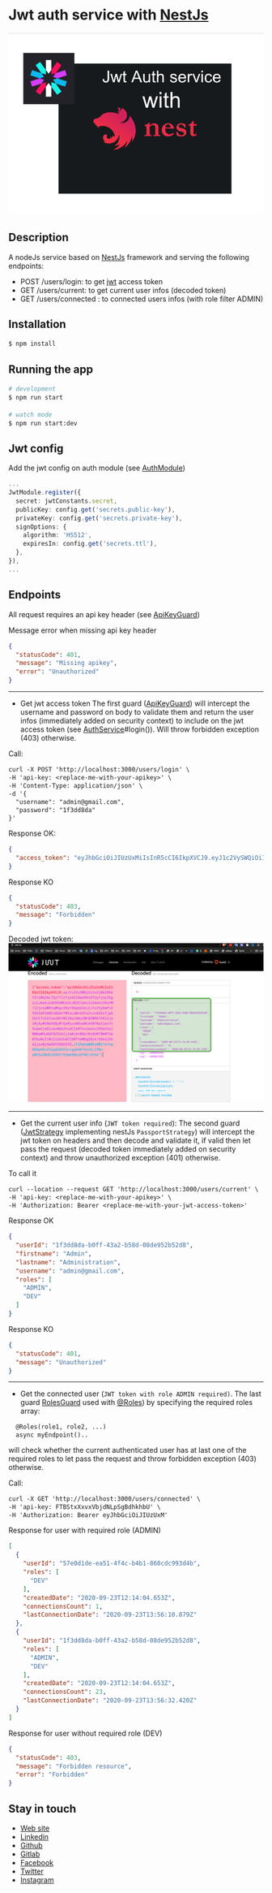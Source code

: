 # Jwt auth service with [NestJs](https://github.com/nestjs/nest)

![Alt text](img/pres.png)

## Description

A nodeJs service based on [NestJs](https://github.com/nestjs/nest) framework and serving the following endpoints:

- POST /users/login: to get [jwt](https://jwt.io/) access token
- GET /users/current: to get current user infos (decoded token)
- GET /users/connected : to connected users infos (with role filter ADMIN)

## Installation

```bash
$ npm install
```

## Running the app

```bash
# development
$ npm run start

# watch mode
$ npm run start:dev
```

## Jwt config

Add the jwt config on auth module (see [AuthModule](/src/auth/auth.module.ts))

```typescript
...
JwtModule.register({
  secret: jwtConstants.secret,
  publicKey: config.get('secrets.public-key'),
  privateKey: config.get('secrets.private-key'),
  signOptions: {
    algorithm: 'HS512',
    expiresIn: config.get('secrets.ttl'),
  },
}),
...
```

## Endpoints

All request requires an api key header (see [ApiKeyGuard](/src/auth/apikey.auth.gard.ts))

Message error when missing api key header

```json
{
  "statusCode": 401,
  "message": "Missing apikey",
  "error": "Unauthorized"
}
```

--------

- Get jwt access token The first guard ([ApiKeyGuard](/src/auth/local.strategy.ts)) will intercept the username and
  password on body to validate them and return the user infos (immediately added on security context) to include on the
  jwt access token
  (see [AuthService](/src/auth/auth.service.ts)#login()). Will throw forbidden exception (403) otherwise.

Call:

```shell script
curl -X POST 'http://localhost:3000/users/login' \
-H 'api-key: <replace-me-with-your-apikey>' \
-H 'Content-Type: application/json' \
-d '{
  "username": "admin@gmail.com",
  "password": "1f3dd8da"
}'
```

Response OK:

```json
{
  "access_token": "eyJhbGciOiJIUzUxMiIsInR5cCI6IkpXVCJ9.eyJ1c2VySWQiOiI1N2UwZDFkZS1lYTUxLTRmNGMtYjRiMS04NjBjZGM5OTNkNGIiLCJmaXJzdG5hbWUiOiJEZXYiLCJsYXN0bmFtZSI6IkRldmVsb3BlciIsInVzZXJuYW1lIjoiZGV2QGdtYWlsLmNvbSIsInJvbGVzIjpbIkRFViJdLCJjcmVhdGVkRGF0ZSI6IjIwMjAtMDktMjNUMTI6MTQ6MDQuNjUzWiIsImNvbm5lY3Rpb25zQ291bnQiOjIsImxhc3RDb25uZWN0aW9uRGF0ZSI6IjIwMjAtMDktMjNUMTQ6MDg6MjAuOTM3WiIsImlhdCI6MTYwMDg3MDEwMCwiZXhwIjoxNjAwODcxMDAwfQ.Z47IrRkMbqy6nsjwE8TCMDS9lxlgZa08sz5lsqtedcMhUj8bTaDuXZZXn06pUnSGqhwh4UvZAg_K8Eh4ZJc7Mw"
}
```

Response KO

```json
{
  "statusCode": 403,
  "message": "Forbidden"
}
```

Decoded jwt token:
![decoded-token](img/decoded-token.png)

--------

- Get the current user info (`JWT token required`):
  The second guard ([JwtStrategy](/src/auth/jwt.strategy.ts) implementing nestJs `PassportStrategy`)
  will intercept the jwt token on headers and then decode and validate it, if valid then let pass the request (decoded
  token immediately added on security context)
  and throw unauthorized exception (401) otherwise.

To call it

```shell script
curl --location --request GET 'http://localhost:3000/users/current' \
-H 'api-key: <replace-me-with-your-apikey>' \
-H 'Authorization: Bearer <replace-me-with-your-jwt-access-token>'
```

Response OK

```json
{
  "userId": "1f3dd8da-b0ff-43a2-b58d-08de952b52d8",
  "firstname": "Admin",
  "lastname": "Administration",
  "username": "admin@gmail.com",
  "roles": [
    "ADMIN",
    "DEV"
  ]
}
```

Response KO

```json
{
  "statusCode": 401,
  "message": "Unauthorized"
}
```

--------

- Get the connected user (`JWT token with role ADMIN required)`. The last guard [RolesGuard](/src/auth/roles.guard.ts)
  used with [@Roles](/src/auth/roles.decorator.ts))
  by specifying the required roles array:

```
  @Roles(role1, role2, ...)
  async myEndpoint()..
```

will check whether the current authenticated user has at last one of the required roles to let pass the request and
throw forbidden exception (403) otherwise.

Call:

```shell script
curl -X GET 'http://localhost:3000/users/connected' \
-H 'api-key: FTBStxXxvxVbjdNLpSgBdhkhbU' \
-H 'Authorization: Bearer eyJhbGciOiJIUzUxM'
```

Response for user with required role (ADMIN)

```json
[
  {
    "userId": "57e0d1de-ea51-4f4c-b4b1-860cdc993d4b",
    "roles": [
      "DEV"
    ],
    "createdDate": "2020-09-23T12:14:04.653Z",
    "connectionsCount": 1,
    "lastConnectionDate": "2020-09-23T13:56:10.879Z"
  },
  {
    "userId": "1f3dd8da-b0ff-43a2-b58d-08de952b52d8",
    "roles": [
      "ADMIN",
      "DEV"
    ],
    "createdDate": "2020-09-23T12:14:04.653Z",
    "connectionsCount": 23,
    "lastConnectionDate": "2020-09-23T13:56:32.420Z"
  }
]
```

Response for user without required role (DEV)

```json
{
  "statusCode": 403,
  "message": "Forbidden resource",
  "error": "Forbidden"
}
```

## Stay in touch

- [Web site](https://idirnaitali.com)
- [Linkedin](https://www.linkedin.com/in/inaitali)
- [Github](https://github.com/idirnaitali)
- [Gitlab](https://gitlab.com/idirnaitali1)
- [Facebook](https://www.facebook.com/idir.naitali.1)
- [Twitter](https://twitter.com/NAITALIIdir2)
- [Instagram](https://www.instagram.com/idirnaiali)
